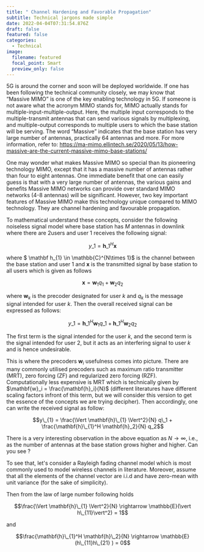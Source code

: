 ```yaml
---
title: " Channel Hardening and Favorable Propagation"
subtitle: Technical jargons made simple
date: 2022-04-04T07:31:54.876Z
draft: false
featured: false
categories:
  - Technical
image:
  filename: featured
  focal_point: Smart
  preview_only: false
---
```

5G is around the corner and soon will be deployed worldwide. If one has been following the technical community closely, we may know that “Massive MIMO” is one of the key enabling technology in 5G. If someone is not aware what the acronym MIMO stands for, MIMO actually stands for multiple-input-multiple-output. Here, the multiple input corresponds to the multiple-transmit antennas that can send various signals by multiplexing, and multiple-output corresponds to multiple users to which the base station will be serving. The word “Massive” indicates that the base station has very large number of antennas, practically 64 antennas and more. For more information, refer to: https://ma-mimo.ellintech.se/2020/05/13/how-massive-are-the-current-massive-mimo-base-stations/

One may wonder what makes Massive MIMO so special than its pioneering technology MIMO, except that it has a massive number of antennas rather than four to eight antennas. One immediate benefit that one can easily guess is that with a very large number of antennas, the various gains and benefits Massive MIMO networks can provide over standard MIMO networks (4-8 antennas) will be significant. However, two key important features of Massive MIMO make this technology unique compared to MIMO technology. They are channel hardening and favourable propagation.

To mathematical understand these concepts, consider the following noiseless signal model where base station has $M$ antennas in downlink where there are $2$users and user $1$ receives the following signal:

$$y\_{1} = \mathbf h\_{1}^H\mathbf{x}$$

where $ \mathbf h_{1} \in \mathbb{C}^{N\times 1}$ is the channel between the base station and user $1$ and $\mathbf{x}$ is the transmitted signal by base station to all users which is given as follows

$$\mathbf{x} = \mathbf{w}_1 q_1 + \mathbf{w}_2 q_2$$

where $\mathbf{w}_k$ is the precoder designated for user $k$ and $q_k$ is the message signal intended for user $k$. Then the overall received signal can be expressed as follows:

$$y\_{1} = \mathbf{h}\_{1}^H  \mathbf{w}_1 q\_1 +  \mathbf{h}\_{1}^H  \mathbf{w}_2 q_2$$

The first term is the signal intended for the user $k$, and the second term is the signal intended for user $2$, but it acts as an interfering signal to user $k$ and is hence undesirable.

This is where the precoders $\mathbf{w}_i$ usefulness comes into picture. There are many commonly utilised precoders such as maximum ratio transmitter (MRT), zero forcing (ZF) and regularized zero forcing (RZF). Computationally less expensive is MRT which is technically given by $\mathbf{w}_i = \frac{\mathbf{h}_i}{N}$ (different literatures have different scaling factors infront of this term, but we will consider this version to get the essence of the concepts we are trying decipher). Then accordingly, one can write the received signal as follow:

$$y\_{1} = \frac{\Vert \mathbf{h}\_{1} \Vert^2}{N} q\_1 +  \frac{\mathbf{h}\_{1}^H \mathbf{h}_2}{N} q_2$$

There is a very interesting observation in the above equation as $N \rightarrow \infty$, i.e., as the number of antennas at the base station grows higher and higher. Can you see ?

To see that, let's consider a Rayleigh fading channel model which is most commonly used to model wireless channels in literature. Moreover, assume that all the elements of the channel vector are i.i.d and have zero-mean with unit variance (for the sake of simplicity).

Then from the law of large number following holds

$$\frac{\Vert \mathbf{h}\_{1} \Vert^2}{N} \rightarrow \mathbb{E}(\vert h\_{11}\vert^2)  = 1$$

and 

$$\frac{\mathbf{h}\_{1}^H \mathbf{h}\_2}{N} \rightarrow \mathbb{E}(h\_{11}h\_{21} )  = 0$$